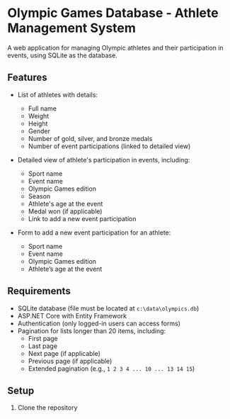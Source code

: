 # Olympic Games Database - Athlete Management System  

A web application for managing Olympic athletes and their participation in events, using SQLite as the database.  

## Features  
- List of athletes with details:  
  - Full name  
  - Weight  
  - Height  
  - Gender  
  - Number of gold, silver, and bronze medals  
  - Number of event participations (linked to detailed view)  

- Detailed view of athlete's participation in events, including:  
  - Sport name  
  - Event name  
  - Olympic Games edition  
  - Season  
  - Athlete's age at the event  
  - Medal won (if applicable)  
  - Link to add a new event participation  

- Form to add a new event participation for an athlete:  
  - Sport name  
  - Event name  
  - Olympic Games edition  
  - Athlete’s age at the event  

## Requirements  
- SQLite database (file must be located at `c:\data\olympics.db`)  
- ASP.NET Core with Entity Framework  
- Authentication (only logged-in users can access forms)  
- Pagination for lists longer than 20 items, including:  
  - First page  
  - Last page  
  - Next page (if applicable)  
  - Previous page (if applicable)  
  - Extended pagination (e.g., `1 2 3 4 ... 10 ... 13 14 15`)  

## Setup  
1. Clone the repository
